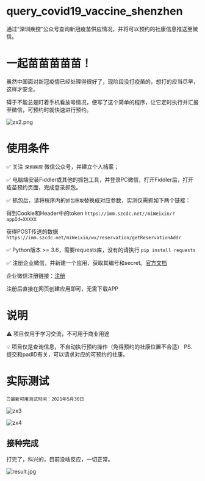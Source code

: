 # query_covid19_vaccine_shenzhen
通过“深圳疾控”公众号查询新冠疫苗供应情况，并将可以预约的社康信息推送至微信。

# 一起苗苗苗苗苗！
虽然中国面对新冠疫情已经处理得很好了，现阶段没打疫苗的，想打的应当尽早，这样才安全。

碍于不能总是盯着手机看放号情况，便写了这个简单的程序，让它定时执行并汇报至微信，可预约时就快速进行预约。

![zx2.png](http://ww1.sinaimg.cn/large/001NakGngy1gr0sdqczx3j60gp0c1dg602.jpg)

# 使用条件
✅ 关注 `深圳疾控` 微信公众号，并建立个人档案；

✅ 电脑端安装Fiddler或其他的抓包工具，并登录PC微信，打开Fiddler后，打开疫苗预约页面，完成登录抓包。

✅ 抓包后，请将程序内的`抓包获取`替换成对应参数，实测仅需抓如下两个链接：

得到Cookie和Header中的token
`https://imm.szcdc.net//miWeixin/?appId=XXXXX`

获得POST传送的数据
`https://imm.szcdc.net/miWeixin/wx/reservation/getReservationAddr`

✅ Python版本 >= 3.6，需要requests库，没有的请执行 `pip install requests`

✅ 注册企业微信，并新建一个应用，获取其编号和secret。[官方文档](https://work.weixin.qq.com/api/doc/90000/90135/90248)

企业微信注册链接：[注册](https://work.weixin.qq.com/wework_admin/register_wx?from=myhome_openApi)

注册后直接在网页创建应用即可，无需下载APP

# 说明
⚠ 项目仅用于学习交流，不可用于商业用途

💡 项目仅是查询信息，不自动执行预约操作（免得预约的社康位置不合适）
PS. 提交和padID有关，可以请求对应的可预约的社康。

# 实际测试

⏰`最新可用测试时间：2021年5月30日`

![zx3](http://ww1.sinaimg.cn/large/001NakGngy1gr0sw83jjvj60u010xtee02.jpg)

![zx4](http://ww1.sinaimg.cn/large/001NakGngy1gr0sy89j7ij60tp0y1gpq02.jpg)

## 接种完成

打完了，科兴的，目前没啥反应，一切正常。

![result.jpg](http://ww1.sinaimg.cn/large/001NakGngy1gr1s4xwqilj60u0140q6602.jpg)
